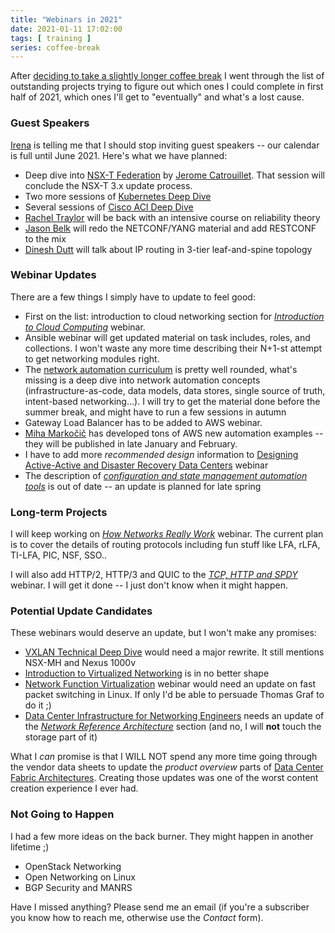 ```yaml
---
title: "Webinars in 2021"
date: 2021-01-11 17:02:00
tags: [ training ]
series: coffee-break
---
```

After [deciding to take a slightly longer coffee break](/2021/01/planning-coffee-break.html) I went through the list of outstanding projects trying to figure out which ones I could complete in first half of 2021, which ones I'll get to "eventually" and what's a lost cause.

### Guest Speakers

[Irena](https://www.ipspace.net/Team:Irena_Marcetic) is telling me that I should stop inviting guest speakers -- our calendar is full until June 2021. Here's what we have planned:
<!--more-->
* Deep dive into [NSX-T Federation](https://www.ipspace.net/VMware_NSX_Technical_Deep_Dive) by [Jerome Catrouillet](https://www.ipspace.net/Author:Jerome_Catrouillet). That session will conclude the NSX-T 3.x update process.
* Two more sessions of [Kubernetes Deep Dive](https://www.ipspace.net/Kubernetes_Networking_Deep_Dive)
* Several sessions of [Cisco ACI Deep Dive](https://www.ipspace.net/Cisco_ACI_Deep_Dive)
* [Rachel Traylor](https://www.ipspace.net/Author:Rachel_Traylor) will be back with an intensive course on reliability theory
* [Jason Belk](https://www.linkedin.com/in/jason-b-4ab11635/) will redo the NETCONF/YANG material and add RESTCONF to the mix
* [Dinesh Dutt](https://www.ipspace.net/Author:Dinesh_Dutt) will talk about IP routing in 3-tier leaf-and-spine topology

### Webinar Updates

There are a few things I simply have to update to feel good:

* First on the list: introduction to cloud networking section for *[Introduction to Cloud Computing](https://www.ipspace.net/Introduction_to_Cloud_Computing)* webinar.
* Ansible webinar will get updated material on task includes, roles, and collections. I won't waste any more time describing their N+1-st attempt to get networking modules right.
* The [network automation curriculum](https://www.ipspace.net/Roadmap/Network_Automation_webinars) is pretty well rounded, what's missing is a deep dive into network automation concepts (infrastructure-as-code, data models, data stores, single source of truth, intent-based networking...). I will try to get the material done before the summer break, and might have to run a few sessions in autumn
* Gateway Load Balancer has to be added to AWS webinar.
* [Miha Markočič](https://www.ipspace.net/Team:Miha_Markocic) has developed tons of AWS new automation examples -- they will be published in late January and February.
* I have to add more *recommended design* information to [Designing Active-Active and Disaster Recovery Data Centers](https://www.ipspace.net/Designing_Active-Active_and_Disaster_Recovery_Data_Centers) webinar
* The description of *[configuration and state management automation tools](https://my.ipspace.net/bin/list?id=NetTools#CONFIG)* is out of date -- an update is planned for late spring

### Long-term Projects

I will keep working on *[How Networks Really Work](https://www.ipspace.net/How_Networks_Really_Work)* webinar. The current plan is to cover the details of routing protocols including fun stuff like LFA, rLFA, TI-LFA, PIC, NSF, SSO.. 

I will also add HTTP/2, HTTP/3 and QUIC to the *[TCP, HTTP and SPDY](https://www.ipspace.net/TCP,_HTTP_and_SPDY)* webinar. I will get it done -- I just don't know when it might happen.

### Potential Update Candidates

These webinars would deserve an update, but I won't make any promises:

* [VXLAN Technical Deep Dive](https://www.ipspace.net/VXLAN_Technical_Deep_Dive) would need a major rewrite. It still mentions NSX-MH and Nexus 1000v
* [Introduction to Virtualized Networking](https://www.ipspace.net/Introduction_to_Virtualized_Networking) is in no better shape
* [Network Function Virtualization](https://www.ipspace.net/Network_Function_Virtualization) webinar would need an update on fast packet switching in Linux. If only I'd be able to persuade Thomas Graf to do it ;)
* [Data Center Infrastructure for Networking Engineers](https://www.ipspace.net/Data_Center_Infrastructure_for_Networking_Engineers) needs an update of the *[Network Reference Architecture](https://my.ipspace.net/bin/list?id=DC30#NETWORKING)* section (and no, I will **not** touch the storage part of it)

What I *can* promise is that I WILL NOT spend any more time going through the vendor data sheets to update the *product overview* parts of [Data Center Fabric Architectures](https://www.ipspace.net/Data_Center_Fabrics). Creating those updates was one of the worst content creation experience I ever had.

### Not Going to Happen

I had a few more ideas on the back burner. They might happen in another lifetime ;)

* OpenStack Networking
* Open Networking on Linux
* BGP Security and MANRS

Have I missed anything? Please send me an email (if you're a subscriber you know how to reach me, otherwise use the *Contact* form).

